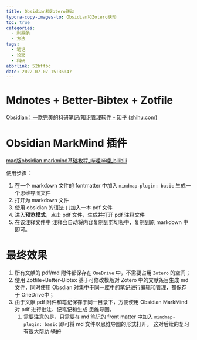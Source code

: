 ```yaml
---
title: Obsidian和Zotero联动
typora-copy-images-to: Obsidian和Zotero联动
toc: true
categories:
  - 利器酷
  - 方法
tags:
  - 笔记
  - 论文
  - 科研
abbrlink: 52bffbc
date: 2022-07-07 15:36:47
---
```



# Mdnotes + Better-Bibtex + Zotfile
 [Obsidian：一款完美的科研笔记/知识管理软件 - 知乎 (zhihu.com)](https://zhuanlan.zhihu.com/p/349638221)



# Obsidian MarkMind 插件
[mac版obsidian markmind基础教程_哔哩哔哩_bilibili](https://www.bilibili.com/video/av381778544?vd_source=de5d636c079ac45214bd34891ede8c4b)

使用步骤：
1. 在一个 markdown 文件的 fontmatter 中加入 `mindmap-plugin: basic` 生成一个思维导图文件
2. 打开为 markdown 文件
3. 使用 obsidian 的语法 `[[`加入一本 pdf 文件
4. 进入**预览模式**，点击 pdf 文件，生成并打开 pdf 注释文件
5. 在该注释文件中 注释会自动将内容复制到剪切板中，复制到原 markdown 中即可。

# 最终效果
1. 所有文献的 pdf/md 附件都保存在 `OneDrive` 中，不需要占用 `Zotero` 的空间；
2. 使用 Zotfile+Better-Bibtex 基于可修改模版对 Zotero 中的文献条目生成 md 文件，同时使用 Obsdian 对集中于同一库中的笔记进行编辑和管理，都保存于 OneDrive中；
3. 由于文献 pdf 附件和笔记保存于同一目录下，方便使用 Obsidian MarkMind 对 pdf 进行批注、记笔记和生成 思维导图。
	1. 需要注意的是，只需要在 md 笔记的 front matter 中加入 `mindmap-plugin: basic` 即可将 md 文件以思维导图的形式打开。  这对后续的复习有很大帮助 ~~猜的~~
